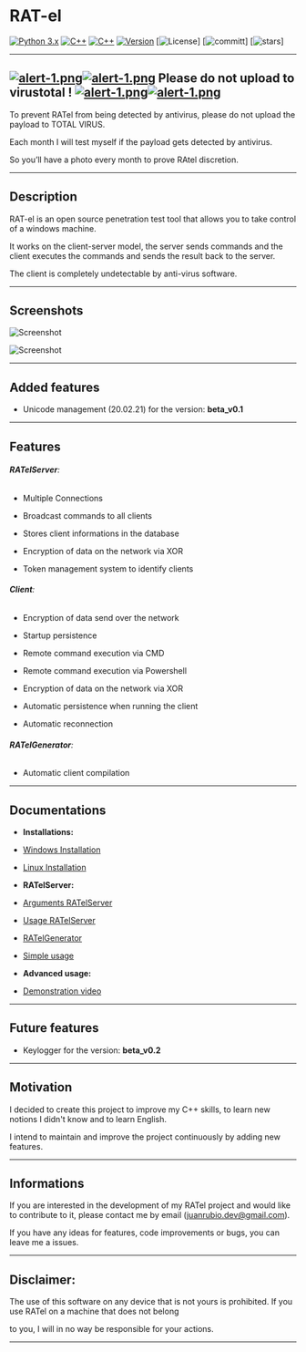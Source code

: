 
  

# RAT-el

  

[![Python 3.x](https://img.shields.io/badge/Language-Python3-blue.svg)](https://www.python.org/) [![C++](https://img.shields.io/badge/Language-C++-ff69b4.svg)](https://www.cplusplus.com/) [![C++](https://img.shields.io/badge/Language-SQL-grey.svg)](https://en.wikipedia.org/wiki/SQL) [![Version](https://img.shields.io/badge/Version-Beta-green.svg)](https://github.com/FrenchCisco/RATel) [![License](https://img.shields.io/badge/License-MIT-green.svg)] [![committ](https://img.shields.io/github/commit-activity/m/FrenchCisco/ratel)] [![stars]( https://img.shields.io/github/stars/frenchcisco/ratel?style=social)]

  

---

  

## [![alert-1.png](https://i.postimg.cc/kXryfM9b/alert-1.png)](https://postimg.cc/RqRf0BWS)[![alert-1.png](https://i.postimg.cc/kXryfM9b/alert-1.png)](https://postimg.cc/RqRf0BWS) Please do not upload to virustotal ! [![alert-1.png](https://i.postimg.cc/kXryfM9b/alert-1.png)](https://postimg.cc/RqRf0BWS)[![alert-1.png](https://i.postimg.cc/kXryfM9b/alert-1.png)](https://postimg.cc/RqRf0BWS)

  
  

To prevent RATel from being detected by antivirus, please do not upload the payload to TOTAL VIRUS.

Each month I will test myself if the payload gets detected by antivirus.

So you’ll have a photo every month to prove RAtel discretion.

  

---

  

## Description

  

RAT-el is an open source penetration test tool that allows you to take control of a windows machine.

It works on the client-server model, the server sends commands and the client executes the commands and sends the result back to the server.

The client is completely undetectable by anti-virus software.

  

---

  

## Screenshots

![Screenshot](https://github.com/FrenchCisco/RATel/blob/main/docs/pics/banner.png)

![Screenshot](https://github.com/FrenchCisco/RATel/blob/main/docs/pics/--list.png)

  

---

## Added features  
  - Unicode management (20.02.21) for the version: **beta_v0.1**
  
 ---

## Features

  

###### **RATelServer**:

- Multiple Connections

- Broadcast commands to all clients

- Stores client informations in the database

- Encryption of data on the network via XOR

- Token management system to identify clients

  

###### **Client**:

- Encryption of data send over the network

- Startup persistence

- Remote command execution via CMD

- Remote command execution via Powershell

- Encryption of data on the network via XOR

- Automatic persistence when running the client

- Automatic reconnection

  

###### **RATelGenerator**:

- Automatic client compilation

---
  

## Documentations

-  **Installations:**

-  [Windows Installation](https://github.com/FrenchCisco/RATel/wiki/Windows-Installation-Tutorial)

-  [Linux Installation](https://github.com/FrenchCisco/RATel/wiki/Linux-Installation-Tutorial)

-  **RATelServer:**

-  [Arguments RATelServer](https://github.com/FrenchCisco/RATel/wiki/Documentation-RATelServer-Argument)

-  [Usage RATelServer](https://github.com/FrenchCisco/RATel/wiki/Usage--RATelServer)

-  [RATelGenerator](https://github.com/FrenchCisco/RATel/wiki/Usage-RATelGenerator)

-  [Simple usage](https://github.com/FrenchCisco/RATel/wiki/Simple-usage)

-  **Advanced usage:**

-  [Demonstration video](https://www.youtube.com/watch?v=71Cs0qb9B-Y)

---

## Future features 

- Keylogger for the version: **beta_v0.2**

---
  

## Motivation

I decided to create this project to improve my C++ skills, to learn new notions I didn't know and to learn English.

I intend to maintain and improve the project continuously by adding new features.

  

---

  

## Informations

If you are interested in the development of my RATel project and would like to contribute to it, please contact me by email (juanrubio.dev@gmail.com).

If you have any ideas for features, code improvements or bugs, you can leave me a issues.

  

---

  

## Disclaimer:

The use of this software on any device that is not yours is prohibited. If you use RATel on a machine that does not belong

to you, I will in no way be responsible for your actions.

  

---
